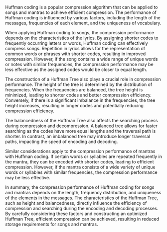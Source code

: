 Huffman coding is a popular compression algorithm that can be applied to songs and mantras to achieve efficient compression. The performance of Huffman coding is influenced by various factors, including the length of the messages, frequencies of each element, and the uniqueness of vocabulary.

When applying Huffman coding to songs, the compression performance depends on the characteristics of the lyrics. By assigning shorter codes to frequently occurring letters or words, Huffman coding can effectively compress songs. Repetition in lyrics allows for the representation of common words or phrases with shorter codes, resulting in improved compression. However, if the song contains a wide range of unique words or notes with similar frequencies, the compression performance may be less effective as the assigned codes would be closer to equal length.

The construction of a Huffman Tree also plays a crucial role in compression performance. The height of the tree is determined by the distribution of frequencies. When the frequencies are balanced, the tree height is minimized, leading to shorter codes and better compression efficiency. Conversely, if there is a significant imbalance in the frequencies, the tree height increases, resulting in longer codes and potentially reducing compression efficiency.

The balancedness of the Huffman Tree also affects the searching process during compression and decompression. A balanced tree allows for faster searching as the codes have more equal lengths and the traversal path is shorter. In contrast, an imbalanced tree may introduce longer traversal paths, impacting the speed of encoding and decoding.

Similar considerations apply to the compression performance of mantras with Huffman coding. If certain words or syllables are repeated frequently in the mantra, they can be encoded with shorter codes, leading to efficient compression. However, if the mantra consists of a wide variety of unique words or syllables with similar frequencies, the compression performance may be less effective.

In summary, the compression performance of Huffman coding for songs and mantras depends on the length, frequency distribution, and uniqueness of the elements in the messages. The characteristics of the Huffman Tree, such as height and balancedness, directly influence the efficiency of compression and searching during the encoding and decoding processes. By carefully considering these factors and constructing an optimized Huffman Tree, efficient compression can be achieved, resulting in reduced storage requirements for songs and mantras.